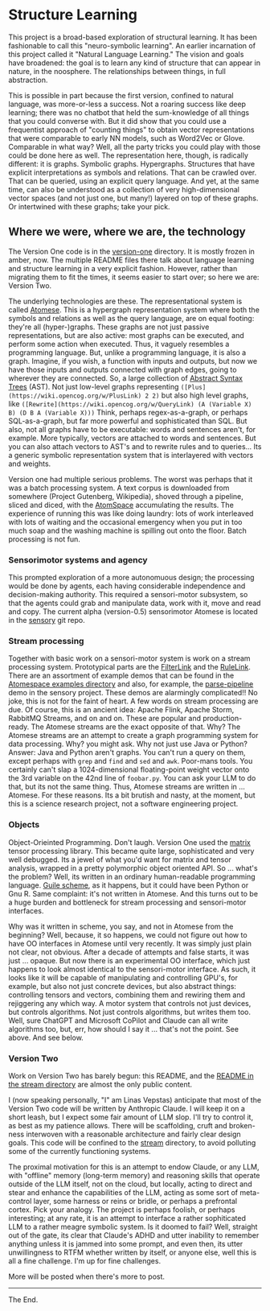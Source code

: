 Structure Learning
==================
This project is a broad-based exploration of structural learning.
It has been fashionable to call this "neuro-symbolic learning".
An earlier incarnation of this project called it "Natural Language
Learning."  The vision and goals have broadened: the goal is to
learn any kind of structure that can appear in nature, in the noosphere.
The relationships between things, in full abstraction.

This is possible in part because the first version, confined to natural
language, was more-or-less a success. Not a roaring success like deep
learning; there was no chatbot that held the sum-knowledge of all things
that you could converse with. But it did show that you could use a
frequentist approach of "counting things" to obtain vector representations
that were comparable to early NN models, such as Word2Vec or Glove.
Comparable in what way? Well, all the party tricks you could play with
those could be done here as well. The representation here, though, is
radically different: it is graphs. Symbolic graphs. Hypergraphs.
Structures that have explicit interpretations as symbols and relations.
That can be crawled over. That can be queried, using an explicit query
language. And yet, at the same time, can also be understood as a
collection of very high-dimensional vector spaces (and not just one,
but many!) layered on top of these graphs. Or intertwined with these
graphs; take your pick.

Where we were, where we are, the technology
-------------------------------------------
The Version One code is in the [version-one](version-one) directory.
It is mostly frozen in amber, now. The multiple README files there talk
about language learning and structure learning in a very explicit
fashion. However, rather than migrating them to fit the times, it seems
easier to start over; so here we are: Version Two.

The underlying technologies are these. The representational system is
called [Atomese](https://wiki.opencog.org/w/Atomese). This is a
hypergraph representation system where both the symbols and relations
as well as the query language, are on equal footing: they're all
(hyper-)graphs. These graphs are not just passive representations,
but are also active: most graphs can be executed, and perform some
action when executed. Thus, it vaguely resembles a programming
language. But, unlike a programming language, it is also a graph.
Imagine, if you wish, a function with inputs and outputs, but now
we have those inputs and outputs connected with graph edges, going
to wherever they are connected. So, a large collection of
[Abstract Syntax Trees](https://en.wikipedia.org/wiki/Abstract_syntax_tree)
(AST).  Not just low-level graphs representing
`([Plus](https://wiki.opencog.org/w/PlusLink) 2 2)` but also high
level graphs, like `([Rewrite](https://wiki.opencog.org/w/QueryLink)
(A (Variable X) B) (D B A (Variable X)))`
Think, perhaps regex-as-a-graph, or perhaps SQL-as-a-graph, but far more
powerful and sophisticated than SQL. But also, not all graphs have to
be executable: words and sentences aren't, for example. More typically,
vectors are attached to words and sentences. But you can also attach
vectors to AST's and to rewrite rules and to queries... Its a generic
symbolic representation system that is interlayered with vectors and
weights.

Version one had multiple serious problems. The worst was perhaps that
it was a batch processing system. A text corpus is downloaded from
somewhere (Project Gutenberg, Wikipedia), shoved through a pipeline,
sliced and diced, with the [AtomSpace](https://github.com/opencog/atomspace)
accumulating the results. The experience of running this was like
doing laundry: lots of work interleaved with lots of waiting and the
occasional emergency when you put in too much soap and the washing
machine is spilling out onto the floor.  Batch processing is not fun.

### Sensorimotor systems and agency
This prompted exploration of a more autonomuous design; the processing
would be done by agents, each having considerable independence and
decision-making authority. This required a sensori-motor subsystem,
so that the agents could grab and manipulate data, work with it, move
and read and copy. The current alpha (version-0.5) sensorimotor
Atomese is located in the [sensory](https://github.com/opencog/sensory)
git repo.

### Stream processing
Together with basic work on a sensori-motor system is work on a
stream processing system. Prototypical parts are the
[FilterLink](https://wiki.opencog.org/w/FilterLink) and the
[RuleLink](https://wiki.opencog.org/w/RuleLink).
There are an assortment of example demos that can be found in the
[Atomespace examples directory](https://github.com/opencog/atomspace/tree/master/examples/atomspace)
and also, for example, the
[parse-pipeline](https://github.com/opencog/sensory/blob/master/examples/parse-pipeline.scm)
demo in the sensory project. These demos are alarmingly complicated!!
No joke, this is not for the faint of heart.  A few words on stream
processing are due. Of course, this is an ancient idea: Apache Flink,
Apache Storm, RabbitMQ Streams, and on and on. These are popular and
production-ready. The Atomese streams are the exact opposite of that.
Why? The Atomese streams are an attempt to create a graph programming
system for data processing. Why? you might ask. Why not just use Java
or Python? Answer: Java and Python aren't graphs. You can't run a query
on them, except perhaps with `grep` and `find` and `sed` and `awk`.
Poor-mans tools. You certainly can't slap a 1024-dimensional
floating-point weight vector onto the 3rd variable on the 42nd line
of `foobar.py`. You can ask your LLM to do that, but its not the same
thing. Thus, Atomese streams are written in ... Atomese. For these
reasons.  Its a bit brutish and nasty, at the moment, but this is a
science research project, not a software engineering project.

### Objects
Object-Orieinted Programming. Don't laugh. Version One used the
[matrix](https://github.com/opencog/matrix) tensor processing library.
This became quite large, sophisticated and very well debugged. Its a
jewel of what you'd want for matrix and tensor analysis, wrapped in
a pretty polymorphic object oriented API. So ... what's the problem?
Well, its written in an ordinary human-readable programming language.
[Guile scheme](https://www.gnu.org/software/guile/), as it happens,
but it could have been Python or Gnu R. Same complaint: it's not
written in Atomese. And this turns out to be a huge burden and
bottleneck for stream processing and sensori-motor interfaces.

Why was it written in scheme, you say, and not in Atomese from the
beginning? Well, because, it so happens, we could not figure out how
to have OO interfaces in Atomese until very recently. It was simply
just plain not clear, not obvious. After a decade of attempts and
false starts, it was just ... opaque. But now there is an experimental
OO interface, which just happens to look almost identical to the
sensori-motor interface. As such, it looks like it will be capable
of manipulating and controlling GPU's, for example, but also not just
concrete devices, but also abstract things: controlling tensors and
vectors, combining them and rewiring them and rejiggering any which
way. A motor system that controls not just devices, but controls
algorithms. Not just controls algorithms, but writes them too.
Well, sure ChatGPT and Microsoft CoPilot and Claude can all write
algorithms too, but, err, how should I say it ... that's not the
point. See above. And see below.

### Version Two
Work on Version Two has barely begun: this README, and the
[README in the stream directory](stream/README.md) are almost the only
public content.

I (now speaking personally, "I" am Linas Vepstas) anticipate that most
of the Version Two code will be written by Anthropic Claude. I will keep
it on a short leash, but I expect some fair amount of LLM slop. I'll try
to control it, as best as my patience allows. There will be scaffolding,
cruft and broken-ness interwoven with a reasonable architecture and
fairly clear design goals. This code will be confined to the
[stream](stream) directory, to avoid polluting some of the currently
functioning systems.

The proximal motivation for this is an attempt to endow Claude, or any
LLM, with "offline" memory (long-term memory) and reasoning skills
that operate outside of the LLM itself, not on the cloud, but locally,
acting to direct and stear and enhance the capabilities of the LLM,
acting as some sort of meta-control layer, some harness or reins or
bridle, or perhaps a prefrontal cortex. Pick your analogy. The project
is perhaps foolish, or perhaps interesting; at any rate, it is an
attempt to interface a rather sophiticated LLM to a rather meagre
symbolic system. Is it doomed to fail? Well, straight out of the gate,
its clear that Claude's ADHD and utter inability to remember anything
unless it is jammed into some prompt, and even then, its utter
unwillingness to RTFM whether written by itself, or anyone else,
well this is all a fine challenge.  I'm up for fine challenges.

More will be posted when there's more to post.

-------
The End.
